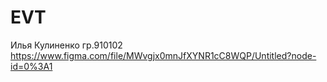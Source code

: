 # EVT
Илья Кулиненко гр.910102
https://www.figma.com/file/MWvgjx0mnJfXYNR1cC8WQP/Untitled?node-id=0%3A1
